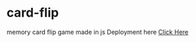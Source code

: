 # card-flip
memory card flip game made in js 
Deployment here [Click Here](https://card-flip-five.vercel.app/)
